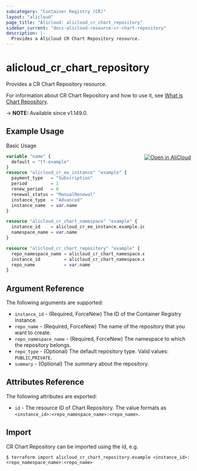 ```yaml
---
subcategory: "Container Registry (CR)"
layout: "alicloud"
page_title: "Alicloud: alicloud_cr_chart_repository"
sidebar_current: "docs-alicloud-resource-cr-chart-repository"
description: |-
  Provides a Alicloud CR Chart Repository resource.
---
```


# alicloud_cr_chart_repository

Provides a CR Chart Repository resource.

For information about CR Chart Repository and how to use it, see [What is Chart Repository](https://www.alibabacloud.com/help/en/acr/developer-reference/api-cr-2018-12-01-createchartrepository).

-> **NOTE:** Available since v1.149.0.

## Example Usage
<div class="oics-button" style="float: right;margin: 0 0 -40px 0;">
  <a href="https://api.aliyun.com/api-tools/terraform?resource=alicloud_cr_chart_repository&exampleId=72ccefbf-3927-a0ae-ed67-82c822c833c13c66b607&activeTab=example&spm=docs.r.cr_chart_repository.0.72ccefbf39" target="_blank">
    <img alt="Open in AliCloud" src="https://img.alicdn.com/imgextra/i1/O1CN01hjjqXv1uYUlY56FyX_!!6000000006049-55-tps-254-36.svg" style="max-height: 44px; margin: 32px auto; max-width: 100%;">
  </a>
</div>

Basic Usage

```terraform
variable "name" {
  default = "tf-example"
}
resource "alicloud_cr_ee_instance" "example" {
  payment_type   = "Subscription"
  period         = 1
  renew_period   = 0
  renewal_status = "ManualRenewal"
  instance_type  = "Advanced"
  instance_name  = var.name
}

resource "alicloud_cr_chart_namespace" "example" {
  instance_id    = alicloud_cr_ee_instance.example.id
  namespace_name = var.name
}

resource "alicloud_cr_chart_repository" "example" {
  repo_namespace_name = alicloud_cr_chart_namespace.example.namespace_name
  instance_id         = alicloud_cr_chart_namespace.example.instance_id
  repo_name           = var.name
}
```

## Argument Reference

The following arguments are supported:

* `instance_id` - (Required, ForceNew) The ID of the Container Registry instance.
* `repo_name` - (Required, ForceNew) The name of the repository that you want to create.
* `repo_namespace_name` - (Required, ForceNew) The namespace to which the repository belongs.
* `repo_type` - (Optional) The default repository type. Valid values: `PUBLIC`,`PRIVATE`.
* `summary` - (Optional) The summary about the repository.

## Attributes Reference

The following attributes are exported:

* `id` - The resource ID of Chart Repository. The value formats as `<instance_id>:<repo_namespace_name>:<repo_name>`.

## Import

CR Chart Repository can be imported using the id, e.g.

```shell
$ terraform import alicloud_cr_chart_repository.example <instance_id>:<repo_namespace_name>:<repo_name>
```